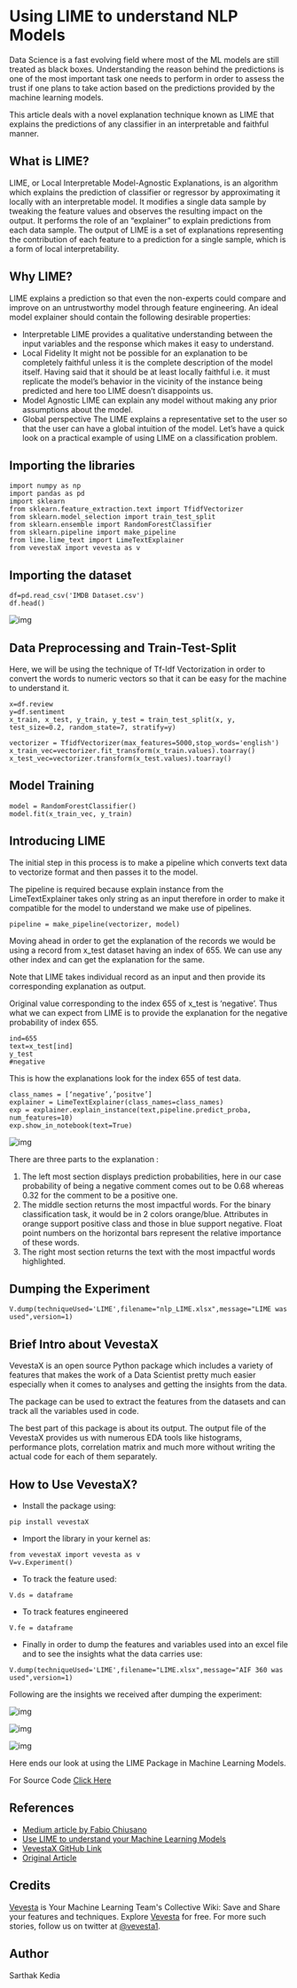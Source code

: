 # Using LIME to understand NLP Models
Data Science is a fast evolving field where most of the ML models are still treated as black boxes. Understanding the reason behind the predictions is one of the most important task one needs to perform in order to assess the trust if one plans to take action based on the predictions provided by the machine learning models.

This article deals with a novel explanation technique known as LIME that explains the predictions of any classifier in an interpretable and faithful manner.

## What is LIME?

LIME, or Local Interpretable Model-Agnostic Explanations, is an algorithm which explains the prediction of classifier or regressor by approximating it locally with an interpretable model. It modifies a single data sample by tweaking the feature values and observes the resulting impact on the output. It performs the role of an “explainer” to explain predictions from each data sample. The output of LIME is a set of explanations representing the contribution of each feature to a prediction for a single sample, which is a form of local interpretability.

## Why LIME?

LIME explains a prediction so that even the non-experts could compare and improve on an untrustworthy model through feature engineering. An ideal model explainer should contain the following desirable properties:

* Interpretable
LIME provides a qualitative understanding between the input variables and the response which makes it easy to understand.
* Local Fidelity
It might not be possible for an explanation to be completely faithful unless it is the complete description of the model itself. Having said that it should be at least locally faithful i.e. it must replicate the model’s behavior in the vicinity of the instance being predicted and here too LIME doesn’t disappoints us.
* Model Agnostic
LIME can explain any model without making any prior assumptions about the model.
* Global perspective
The LIME explains a representative set to the user so that the user can have a global intuition of the model.
Let’s have a quick look on a practical example of using LIME on a classification problem.

## Importing the libraries
```
import numpy as np
import pandas as pd
import sklearn
from sklearn.feature_extraction.text import TfidfVectorizer
from sklearn.model_selection import train_test_split
from sklearn.ensemble import RandomForestClassifier
from sklearn.pipeline import make_pipeline
from lime.lime_text import LimeTextExplainer
from vevestaX import vevesta as v
```

## Importing the dataset
```
df=pd.read_csv('IMDB Dataset.csv')
df.head()
```
![img](https://miro.medium.com/max/788/1*PZWeN-n1LrjJZ1UxcA3xSA.png)
## Data Preprocessing and Train-Test-Split
Here, we will be using the technique of Tf-Idf Vectorization in order to convert the words to numeric vectors so that it can be easy for the machine to understand it.
```
x=df.review
y=df.sentiment
x_train, x_test, y_train, y_test = train_test_split(x, y, test_size=0.2, random_state=7, stratify=y)

vectorizer = TfidfVectorizer(max_features=5000,stop_words='english')
x_train_vec=vectorizer.fit_transform(x_train.values).toarray()
x_test_vec=vectorizer.transform(x_test.values).toarray()
```
## Model Training
```
model = RandomForestClassifier()
model.fit(x_train_vec, y_train)
```
## Introducing LIME
The initial step in this process is to make a pipeline which converts text data to vectorize format and then passes it to the model.

The pipeline is required because explain instance from the LimeTextExplainer takes only string as an input therefore in order to make it compatible for the model to understand we make use of pipelines.
```
pipeline = make_pipeline(vectorizer, model)
```
Moving ahead in order to get the explanation of the records we would be using a record from x_test dataset having an index of 655. We can use any other index and can get the explanation for the same.

Note that LIME takes individual record as an input and then provide its corresponding explanation as output.

Original value corresponding to the index 655 of x_test is ‘negative’. Thus what we can expect from LIME is to provide the explanation for the negative probability of index 655.
```
ind=655
text=x_test[ind]
y_test
#negative
```
This is how the explanations look for the index 655 of test data.
```
class_names = [‘negative’,’positve’]
explainer = LimeTextExplainer(class_names=class_names)
exp = explainer.explain_instance(text,pipeline.predict_proba, num_features=10)
exp.show_in_notebook(text=True)
```

![img](https://miro.medium.com/max/788/1*BfOs_9zJwmjXrLm7dj676w.png)

There are three parts to the explanation :

1. The left most section displays prediction probabilities, here in our case probability of being a negative comment comes out to be 0.68 whereas 0.32 for the comment to be a positive one.
2. The middle section returns the most impactful words. For the binary classification task, it would be in 2 colors orange/blue. Attributes in orange support positive class and those in blue support negative. Float point numbers on the horizontal bars represent the relative importance of these words.
3. The right most section returns the text with the most impactful words highlighted.

## Dumping the Experiment
```
V.dump(techniqueUsed='LIME',filename="nlp_LIME.xlsx",message="LIME was used",version=1)
```
## Brief Intro about VevestaX
VevestaX is an open source Python package which includes a variety of features that makes the work of a Data Scientist pretty much easier especially when it comes to analyses and getting the insights from the data.

The package can be used to extract the features from the datasets and can track all the variables used in code.

The best part of this package is about its output. The output file of the VevestaX provides us with numerous EDA tools like histograms, performance plots, correlation matrix and much more without writing the actual code for each of them separately.

## How to Use VevestaX?

* Install the package using:
```
pip install vevestaX
```
* Import the library in your kernel as:
```
from vevestaX import vevesta as v
V=v.Experiment()
```
* To track the feature used:
```
V.ds = dataframe
```
* To track features engineered
```
V.fe = dataframe
```
* Finally in order to dump the features and variables used into an excel file and to see the insights what the data carries use:
```
V.dump(techniqueUsed='LIME',filename="LIME.xlsx",message="AIF 360 was used",version=1)
```
Following are the insights we received after dumping the experiment:

![img](https://miro.medium.com/max/788/1*XeoR-Um46cV33gwsSjVajA.png)

![img](https://miro.medium.com/max/788/1*ryfNv2fW_TNWlt-Fc5ce8A.png)

![img](https://miro.medium.com/max/788/1*dOwClOwJl7LM1zRhg1JaOw.png)

Here ends our look at using the LIME Package in Machine Learning Models.

For Source Code [Click Here](https://gist.github.com/sarthakkedia123/a52759ab3bed20cd680b498fa0bea1bf)

## References
* [Medium article by Fabio Chiusano](https://medium.com/nlplanet/two-minutes-nlp-explain-predictions-with-lime-aec46c7c25a2)
* [Use LIME to understand your Machine Learning Models](https://medium.com/@sarthak_72854/lime-4b2b9b48be3a)
* [VevestaX GitHub Link](https://github.com/Vevesta/VevestaX)
* [Original Article](https://www.vevesta.com/blog/8_Using_LIME_to_understand_NLP_Models)

## Credits
[Vevesta](www.vevesta.com?utm_source=Github_VevestaX_LIME_NLP) is Your Machine Learning Team's Collective Wiki: Save and Share your features and techniques. Explore [Vevesta](www.vevesta.com?utm_source=Github_VevestaX_LIME_NLP) for free. For more such stories, follow us on twitter at [@vevesta1](http://twitter.com/vevesta1).

## Author
Sarthak Kedia
